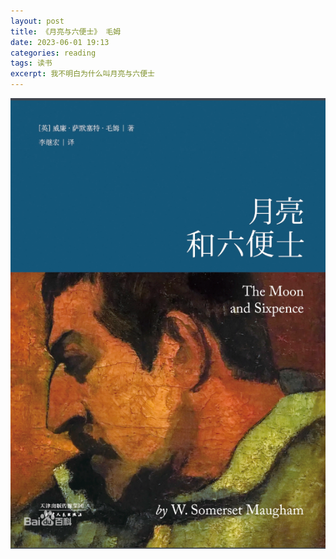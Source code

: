 ```yaml
---
layout: post
title: 《月亮与六便士》 毛姆
date: 2023-06-01 19:13
categories: reading
tags: 读书
excerpt: 我不明白为什么叫月亮与六便士
---
```



![](/assets/reading/the-moon-and-sixpence-2023-06-21-09-53-03.png)



